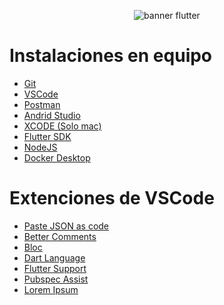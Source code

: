 <p align="center">
<img src="https://res.cloudinary.com/nitishk72/image/upload/v1606933035/nstack_in/blog/flutter/flutter-banner.png" alt="banner flutter" />
</p>

# Instalaciones en equipo

- [Git](https://git-scm.com/)
- [VSCode](https://code.visualstudio.com/)
- [Postman](https://www.postman.com/)
- [Andrid Studio](https://developer.android.com/studio?gad_source=1&gclid=Cj0KCQjwxeyxBhC7ARIsAC7dS3_ZsvVs4-3PhwhJEBZS9Vjn-qdVgsi32zAAtPUZHG_yroNsVQpSo-saAlVREALw_wcB&gclsrc=aw.ds&hl=es-419)
- [XCODE (Solo mac)](https://apps.apple.com/es/app/xcode/id497799835?mt=12)
- [Flutter SDK](https://docs.flutter.dev/get-started/install)
- [NodeJS](https://nodejs.org/en)
- [Docker Desktop](https://www.docker.com/products/docker-desktop/)

# Extenciones de VSCode

- [Paste JSON as code](https://marketplace.visualstudio.com/items?itemName=typeguard.quicktype-vs)
- [Better Comments](https://marketplace.visualstudio.com/items?itemName=aaron-bond.better-comments)
- [Bloc](https://marketplace.visualstudio.com/items?itemName=FelixAngelov.bloc)
- [Dart Language](https://marketplace.visualstudio.com/items?itemName=Dart-Code.dart-code)
- [Flutter Support](https://marketplace.visualstudio.com/items?itemName=Dart-Code.flutter) 
- [Pubspec Assist](https://marketplace.visualstudio.com/items?itemName=jeroen-meijer.pubspec-assist)
- [Lorem Ipsum](https://marketplace.visualstudio.com/items?itemName=Tyriar.lorem-ipsum)